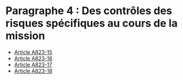 # Paragraphe 4 : Des contrôles des risques spécifiques au cours de la mission

- [Article A823-15](article-a823-15.md)
- [Article A823-16](article-a823-16.md)
- [Article A823-17](article-a823-17.md)
- [Article A823-18](article-a823-18.md)
